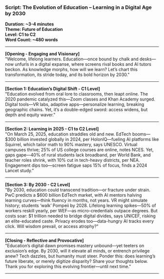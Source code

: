 ### Script: The Evolution of Education – Learning in a Digital Age by 2030  
**Duration: ~3-4 minutes**  
**Theme: Future of Education**  
**Level: C1 to C2**  
**Word Count: ~480 words**  

---

**[Opening - Engaging and Visionary]**  
"Welcome, lifelong learners. Education—once bound by chalk and desks—now unfurls in a digital expanse, where screens rival books and AI tutors beckon. As knowledge morphs, how will we learn? Let’s chart this transformation, its stride today, and its bold horizon by 2030."

---

**[Section 1: Education’s Digital Shift - C1 Level]**  
"Education evolved from oral lore to classrooms, then leapt online. The 2020 pandemic catalyzed this—Zoom classes and Khan Academy surged. Digital tools—VR labs, adaptive apps—personalize learning, breaking geographic chains. Yet, it’s a double-edged sword: access widens, but depth and equity waver."

---

**[Section 2: Learning in 2025 - C1 to C2 Level]**  
"On March 25, 2025, education straddles old and new. EdTech booms—$300 billion invested globally in 2024, per HolonIQ—fueling AI platforms like Squirrel, which tailor math to 90% mastery, says UNESCO. Virtual campuses thrive; 25% of US college courses are online, notes NCES. Yet, gaps gape—40% of rural students lack broadband, per World Bank, and teacher roles shrink, with 10% cut in tech-heavy districts, per NEA. Engagement dips too—screen fatigue saps 15% of focus, finds a 2024 Lancet study."

---

**[Section 3: By 2030 - C2 Level]**  
"By 2030, education could transcend tradition—or fracture under strain. PwC predicts a $600 billion EdTech market, with AI mentors halving learning curves—think fluency in months, not years. VR might simulate history; students ‘walk’ Pompeii by 2028. Lifelong learning spikes—50% of workers reskill yearly, per WEF—as micro-credentials outpace degrees. But costs soar: $1 trillion needed to bridge digital divides, says UNICEF, risking an elite-educated caste. Privacy erodes too—data-hungry AI tracks every click. Will wisdom prevail, or access atrophy?"

---

**[Closing - Reflective and Provocative]**  
"Education’s digital dawn promises mastery unbound—yet teeters on exclusion’s edge. By 2030, will it elevate all minds, or entrench privilege anew? Tech dazzles, but humanity must steer. Ponder this: does learning’s future liberate, or merely digitize disparity? Share your thoughts below. Thank you for exploring this evolving frontier—until next time."

---

